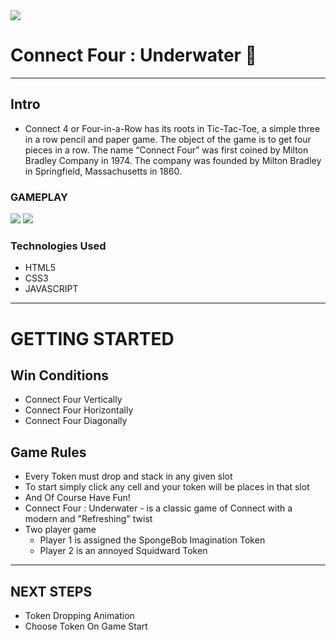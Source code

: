 <img src="https://i.imgur.com/BBInGSj.png" />

# Connect Four : Underwater 🍍
___

## Intro
  - Connect 4 or Four-in-a-Row has its roots in Tic-Tac-Toe, a simple three in a row pencil and paper game. The object of the game is to get four pieces in a row. The name “Connect Four” was first coined by Milton Bradley Company in 1974. The company was founded by Milton Bradley in Springfield, Massachusetts in 1860.

### GAMEPLAY
<img src="https://i.imgur.com/gsWZZqC.png" />



<img src="https://i.imgur.com/0gc3NN4.png" />


### Technologies Used
- HTML5
- CSS3
- JAVASCRIPT
---
# GETTING STARTED
## Win Conditions
* Connect Four Vertically
* Connect Four Horizontally
* Connect Four Diagonally

## Game Rules
* Every Token must drop and stack in any given slot
* To start simply click any cell and your token will be places in that slot 
* And Of Course Have Fun!
* Connect Four : Underwater - is a classic game of Connect with a modern and "Refreshing" twist
* Two player game
    * Player 1 is assigned the SpongeBob Imagination Token
    * Player 2 is an annoyed Squidward Token

---
## NEXT STEPS
* Token Dropping Animation
* Choose Token On Game Start